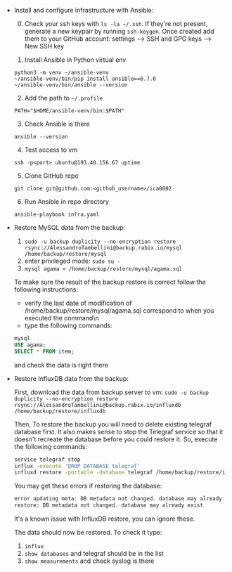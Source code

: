 - Install and configure infrastructure with Ansible:

  0. Check your ssh keys with `ls -la ~/.ssh`. If they're not present,
     generate a new keypair by running `ssh-keygen`. Once created add them to your GitHub account: settings --> SSH and GPG keys --> New SSH key

  1. Install Ansible in Python virtual env

  ```shell
  python3 -m venv ~/ansible-venv
  ~/ansible-venv/bin/pip install ansible==6.7.0
  ~/ansible-venv/bin/ansible --version
  ```

  2. Add the path to `~/.profile`

  ```shell
  PATH="$HOME/ansible-venv/bin:$PATH"
  ```

  3. Check Ansible is there

  ```shell
  ansible --version
  ```

  4. Test access to vm

  ```shell
  ssh -p<port> ubuntu@193.40.156.67 uptime
  ```

  5. Clone GitHub repo

  ```shell
  git clone git@github.com:<github_username>/ica0002
  ```

  6. Run Ansible in repo directory

  ```shell
  ansible-playbook infra.yaml
  ```

- Restore MySQL data from the backup:

  1. `sudo -u backup duplicity --no-encryption restore rsync://AlessandroTambellini@backup.rabix.io/mysql /home/backup/restore/mysql`
  2. enter privileged mode: `sudo su -`
  3. `mysql agama < /home/backup/restore/mysql/agama.sql`

  To make sure the result of the backup restore is correct follow the following instructions:

  - verify the last date of modification of /home/backup/restore/mysql/agama.sql correspond to when you executed the command\n
  - type the following commands:

  ```sql
  mysql
  USE agama;
  SELECT * FROM item;
  ```

  and check the data is right there

- Restore InfluxDB data from the backup:

  First, download the data from backup server to vm:
  `sudo -u backup duplicity --no-encryption restore rsync://AlessandroTambellini@backup.rabix.io/influxdb /home/backup/restore/influxdb`

  Then, To restore the backup you will need to delete existing telegraf database first. It also makes sense to stop the Telegraf service so that it doesn't recreate the database before you could restore it. So, execute the following commands:

  ```bash
  service telegraf stop
  influx -execute 'DROP DATABASE telegraf'
  influxd restore -portable -database telegraf /home/backup/restore/influxdb
  ```

  You may get these errors if restoring the database:

  ```bash
  error updating meta: DB metadata not changed. database may already exist
  restore: DB metadata not changed. database may already exist
  ```

  It's a known issue with InfluxDB restore, you can ignore these.

  The data should now be restored. To check it type:

  1. `influx`
  2. `show databases`
     and telegraf should be in the list
  3. `show measurements` and check syslog is there

